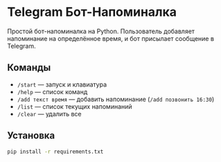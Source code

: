 # Telegram Бот-Напоминалка

Простой бот-напоминалка на Python. Пользователь добавляет напоминание на определённое время, и бот присылает сообщение в Telegram.

## Команды

- `/start` — запуск и клавиатура
- `/help` — список команд
- `/add текст время` — добавить напоминание (`/add позвонить 16:30`)
- `/list` — список текущих напоминаний
- `/clear` — удалить все

## Установка

```bash
pip install -r requirements.txt
